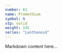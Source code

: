 ```yaml
---
number: 61
name: Promethium
symbol: N
stp: solid
weight: 145
series: "Lanthanoid"
---
```


Markdown content here...
